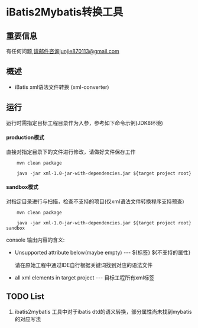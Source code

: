 # iBatis2Mybatis转换工具

## 重要信息

有任何问题,请邮件咨询junjie870113@gmail.com

## 概述

+ iBatis xml语法文件转换 (xml-converter)

## 运行

运行时需指定目标工程目录作为入参，参考如下命令示例(JDK8环境)

#### production模式

直接对指定目录下的文件进行修改，请做好文件保存工作

```shell
    mvn clean package

    java -jar xml-1.0-jar-with-dependencies.jar ${target project root}

```

#### sandbox模式

对指定目录进行与扫描，检查不支持的项目(仅xml语法文件转换程序支持预查)

```shell
    mvn clean package

    java -jar xml-1.0-jar-with-dependencies.jar ${target project root} sandbox

```

console 输出内容的含义:

+ Unsupported attribute below(maybe empty) --- \${标签} \${不支持的属性}

  请在原始工程中通过IDE自行根据关键词找到对应的语法文件

+ all xml elements in target project --- 目标工程所有xml标签


## TODO List

1. ibatis2mybatis 工具中对于ibatis dtd的语义转换，部分属性尚未找到mybatis的对应写法
